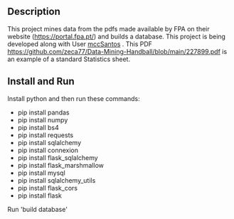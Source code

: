 

## Description
This project mines data from the pdfs made available by FPA on their website (https://portal.fpa.pt/) and builds a database.
This project is being developed along with User [mccSantos](https://github.com/mccSantos) .
This PDF 
https://github.com/zeca77/Data-Mining-Handball/blob/main/227899.pdf 
is an example of a standard Statistics sheet.
## Install and Run
Install python and then run these commands:
- pip install pandas
- pip install numpy
- pip install bs4
- pip install requests
- pip install sqlalchemy
- pip install connexion
- pip install flask_sqlalchemy
- pip install flask_marshmallow
- pip install mysql
- pip install sqlalchemy_utils	
- pip install flask_cors
- pip install flask

Run 'build database'

